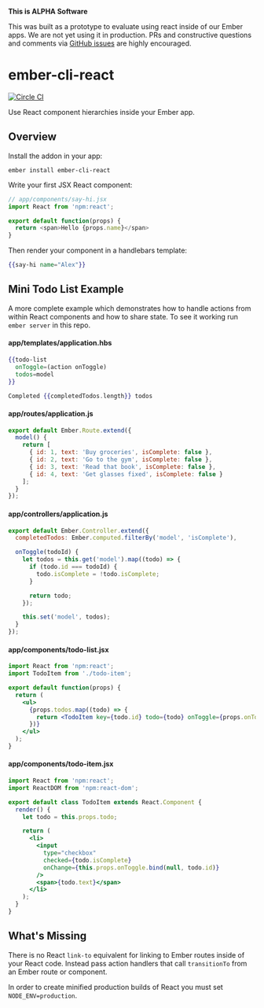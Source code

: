 __This is ALPHA Software__

This was built as a prototype to evaluate using react inside of our Ember apps. We are not yet using it in production. PRs and constructive questions and comments via [GitHub issues](https://github.com/AltSchool/ember-cli-react/issues/new) are highly encouraged.

# ember-cli-react
[![Circle CI](https://circleci.com/gh/AltSchool/ember-cli-react.svg?style=shield)](https://circleci.com/gh/AltSchool/ember-cli-react)

Use React component hierarchies inside your Ember app.

## Overview

Install the addon in your app:

```
ember install ember-cli-react
```

Write your first JSX React component:

```javascript
// app/components/say-hi.jsx
import React from 'npm:react';

export default function(props) {
  return <span>Hello {props.name}</span>
}
```

Then render your component in a handlebars template:

```handlebars
{{say-hi name="Alex"}}
```

## Mini Todo List Example

A more complete example which demonstrates how to handle actions from within
React components and how to share state. To see it working run `ember server` in
this repo.


#### app/templates/application.hbs

```handlebars
{{todo-list
  onToggle=(action onToggle)
  todos=model
}}

Completed {{completedTodos.length}} todos
```

#### app/routes/application.js

```javascript
export default Ember.Route.extend({
  model() {
    return [
      { id: 1, text: 'Buy groceries', isComplete: false },
      { id: 2, text: 'Go to the gym', isComplete: false },
      { id: 3, text: 'Read that book', isComplete: false },
      { id: 4, text: 'Get glasses fixed', isComplete: false }
    ];
  }
});
```

#### app/controllers/application.js

```javascript
export default Ember.Controller.extend({
  completedTodos: Ember.computed.filterBy('model', 'isComplete'),

  onToggle(todoId) {
    let todos = this.get('model').map((todo) => {
      if (todo.id === todoId) {
        todo.isComplete = !todo.isComplete;
      }

      return todo;
    });

    this.set('model', todos);
  }
});
```

#### app/components/todo-list.jsx

```jsx
import React from 'npm:react';
import TodoItem from './todo-item';

export default function(props) {
  return (
    <ul>
      {props.todos.map((todo) => {
        return <TodoItem key={todo.id} todo={todo} onToggle={props.onToggle} />
      })}
    </ul>
  );
}
```

#### app/components/todo-item.jsx

```jsx
import React from 'npm:react';
import ReactDOM from 'npm:react-dom';

export default class TodoItem extends React.Component {
  render() {
    let todo = this.props.todo;

    return (
      <li>
        <input
          type="checkbox"
          checked={todo.isComplete}
          onChange={this.props.onToggle.bind(null, todo.id)}
        />
        <span>{todo.text}</span>
      </li>
    );
  }
}
```



## What's Missing

There is no React `link-to` equivalent for linking to Ember routes inside of your React code. Instead pass action handlers that call `transitionTo` from an Ember route or component.

In order to create minified production builds of React you must set `NODE_ENV=production`.

